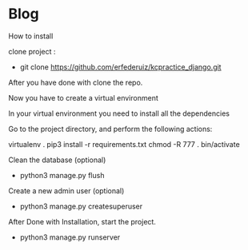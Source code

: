 # Blog

How to install

clone project :

* git clone https://github.com/erfederuiz/kcpractice_django.git

After you have done with clone the repo.


Now you have to create a virtual environment

In your virtual environment you need to  install all the dependencies


Go to the project directory, and perform the following actions:

virtualenv .
pip3 install -r requirements.txt
chmod -R 777 .
bin/activate


Clean the database  (optional)
* python3 manage.py flush

Create a new admin user (optional)
* python3 manage.py createsuperuser



After Done with Installation, start the project.

* python3 manage.py runserver

